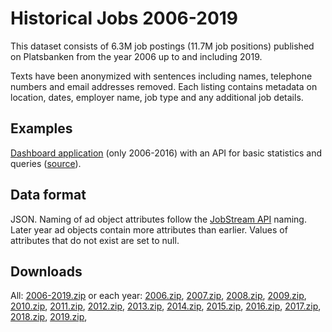 # Historical Jobs 2006-2019

This dataset consists of 6.3M job postings (11.7M job positions) published on Platsbanken from the year 2006 up to and including 2019.

Texts have been anonymized with sentences including names, telephone numbers and email addresses removed. Each listing contains metadata on location, dates, employer name, job type and any additional job details.

## Examples
[Dashboard application](http://historik.azurewebsites.net/) (only 2006-2016) with an API for basic statistics and queries ([source](https://github.com/simonbe/afhistorik)).

## Data format
JSON. Naming of ad object attributes follow the [JobStream API](https://jobtechdev.se/docs/apis/jobstream/) naming. Later year ad objects contain more attributes than earlier. Values of attributes that do not exist are set to null.

## Downloads

All: [2006-2019.zip](https://minio.arbetsformedlingen.se/minio/historiska-annonser/2006.zip)
or each year:
[2006.zip](https://minio.arbetsformedlingen.se/minio/historiska-annonser/2006.zip), [2007.zip](https://minio.arbetsformedlingen.se/minio/historiska-annonser/2007.zip), [2008.zip](https://minio.arbetsformedlingen.se/minio/historiska-annonser/2008.zip), [2009.zip](https://minio.arbetsformedlingen.se/minio/historiska-annonser/2009.zip), [2010.zip](https://minio.arbetsformedlingen.se/minio/historiska-annonser/2010.zip), [2011.zip](https://minio.arbetsformedlingen.se/minio/historiska-annonser/2011.zip), [2012.zip](https://minio.arbetsformedlingen.se/minio/historiska-annonser/2012.zip), [2013.zip](https://minio.arbetsformedlingen.se/minio/historiska-annonser/2013.zip), [2014.zip](https://minio.arbetsformedlingen.se/minio/historiska-annonser/2014.zip), [2015.zip](https://minio.arbetsformedlingen.se/minio/historiska-annonser/2015.zip), [2016.zip](https://minio.arbetsformedlingen.se/minio/historiska-annonser/2016.zip), [2017.zip](https://minio.arbetsformedlingen.se/minio/historiska-annonser/2017.zip), [2018.zip](https://minio.arbetsformedlingen.se/minio/historiska-annonser/2018.zip), [2019.zip](https://minio.arbetsformedlingen.se/minio/historiska-annonser/2019.zip),